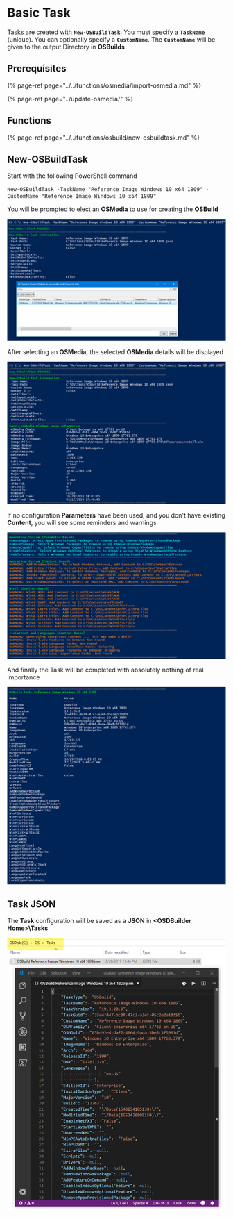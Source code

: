 # Basic Task

Tasks are created with **`New-OSBuildTask`**.  You must specify a **`TaskName`** \(unique\).  You can optionally specify a **`CustomName`**.  The **`CustomName`** will be given to the output Directory in **OSBuilds**

## Prerequisites

{% page-ref page="../../functions/osmedia/import-osmedia.md" %}

{% page-ref page="../update-osmedia/" %}

## Functions

{% page-ref page="../../functions/osbuild/new-osbuildtask.md" %}

## **New-OSBuildTask**

Start with the following PowerShell command

```text
New-OSBuildTask -TaskName "Reference Image Windows 10 x64 1809" -CustomName "Reference Image Windows 10 x64 1809"
```

You will be prompted to elect an **OSMedia** to use for creating the **OSBuild**

![](../../../../.gitbook/assets/image%20%28154%29.png)

After selecting an **OSMedia**, the selected **OSMedia** details will be displayed

![](../../../../.gitbook/assets/image%20%2834%29.png)

If no configuration **Parameters** have been used, and you don't have existing **Content**, you will see some reminders and warnings

![](../../../../.gitbook/assets/image%20%28103%29.png)

And finally the Task will be completed with absolutely nothing of real importance

![](../../../../.gitbook/assets/image%20%28213%29.png)

## Task JSON

The **Task** configuration will be saved as a **JSON** in **&lt;OSDBuilder Home&gt;\Tasks**

![](../../../../.gitbook/assets/image%20%2856%29.png)



